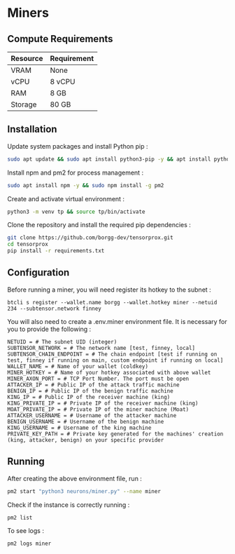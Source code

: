 # Miners

## Compute Requirements

| Resource      | Requirement       |
|---------------|-------------------|
| VRAM      | None              |
| vCPU      | 8 vCPU            |
| RAM       | 8 GB              |
| Storage   | 80 GB             |

## Installation

Update system packages and install Python pip :

```bash
sudo apt update && sudo apt install python3-pip -y && apt install python3-venv -y
```

Install npm and pm2 for process management :

```bash
sudo apt install npm -y && sudo npm install -g pm2 
```

Create and activate virtual environment :

```bash
python3 -m venv tp && source tp/bin/activate
```

Clone the repository and install the required pip dependencies :

```bash
git clone https://github.com/borgg-dev/tensorprox.git
cd tensorprox
pip install -r requirements.txt
```

## Configuration

Before running a miner, you will need register its hotkey to the subnet :

```text
btcli s register --wallet.name borgg --wallet.hotkey miner --netuid 234 --subtensor.network finney
```

You will also need to create a .env.miner environment file. It is necessary for you to provide the following :

```text
NETUID = # The subnet UID (integer)
SUBTENSOR_NETWORK = # The network name [test, finney, local]
SUBTENSOR_CHAIN_ENDPOINT = # The chain endpoint [test if running on test, finney if running on main, custom endpoint if running on local] 
WALLET_NAME = # Name of your wallet (coldkey) 
MINER_HOTKEY = # Name of your hotkey associated with above wallet
MINER_AXON_PORT = # TCP Port Number. The port must be open
ATTACKER_IP = # Public IP of the attack traffic machine
BENIGN_IP = # Public IP of the benign traffic machine
KING_IP = # Public IP of the receiver machine (king)
KING_PRIVATE_IP = # Private IP of the receiver machine (king)
MOAT_PRIVATE_IP = # Private IP of the miner machine (Moat)
ATTACKER_USERNAME = # Username of the attacker machine
BENIGN_USERNAME = # Username of the benign machine
KING_USERNAME = # Username of the king machine
PRIVATE_KEY_PATH = # Private key generated for the machines' creation (king, attacker, benign) on your specific provider
```

## Running

After creating the above environment file, run :

```bash
pm2 start "python3 neurons/miner.py" --name miner
```

Check if the instance is correctly running :

```bash
pm2 list 
```

To see logs :

```bash
pm2 logs miner
```
